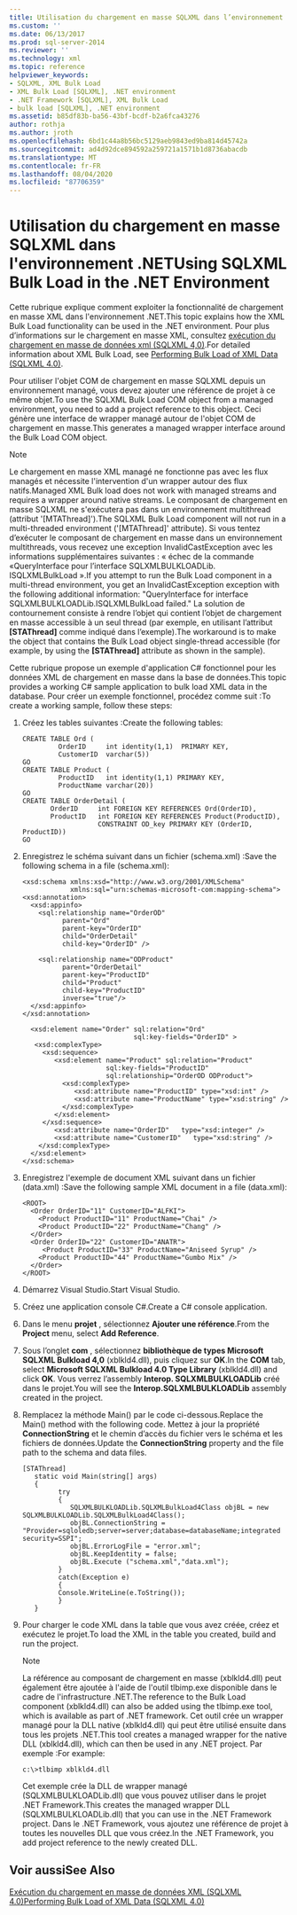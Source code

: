 ```yaml
---
title: Utilisation du chargement en masse SQLXML dans l’environnement .NET | Microsoft Docs
ms.custom: ''
ms.date: 06/13/2017
ms.prod: sql-server-2014
ms.reviewer: ''
ms.technology: xml
ms.topic: reference
helpviewer_keywords:
- SQLXML, XML Bulk Load
- XML Bulk Load [SQLXML], .NET environment
- .NET Framework [SQLXML], XML Bulk Load
- bulk load [SQLXML], .NET environment
ms.assetid: b85df83b-ba56-43bf-bcdf-b2a6fca43276
author: rothja
ms.author: jroth
ms.openlocfilehash: 6bd1c44a8b56bc5129aeb9843ed9ba814d45742a
ms.sourcegitcommit: ad4d92dce894592a259721a1571b1d8736abacdb
ms.translationtype: MT
ms.contentlocale: fr-FR
ms.lasthandoff: 08/04/2020
ms.locfileid: "87706359"
---
```

# <a name="using-sqlxml-bulk-load-in-the-net-environment"></a><span data-ttu-id="283db-102">Utilisation du chargement en masse SQLXML dans l'environnement .NET</span><span class="sxs-lookup"><span data-stu-id="283db-102">Using SQLXML Bulk Load in the .NET Environment</span></span>
  <span data-ttu-id="283db-103">Cette rubrique explique comment exploiter la fonctionnalité de chargement en masse XML dans l'environnement .NET.</span><span class="sxs-lookup"><span data-stu-id="283db-103">This topic explains how the XML Bulk Load functionality can be used in the .NET environment.</span></span> <span data-ttu-id="283db-104">Pour plus d’informations sur le chargement en masse XML, consultez [exécution du chargement en masse de données xml &#40;SQLXML 4,0&#41;](bulk-load-xml/performing-bulk-load-of-xml-data-sqlxml-4-0.md).</span><span class="sxs-lookup"><span data-stu-id="283db-104">For detailed information about XML Bulk Load, see [Performing Bulk Load of XML Data &#40;SQLXML 4.0&#41;](bulk-load-xml/performing-bulk-load-of-xml-data-sqlxml-4-0.md).</span></span>  
  
 <span data-ttu-id="283db-105">Pour utiliser l'objet COM de chargement en masse SQLXML depuis un environnement managé, vous devez ajouter une référence de projet à ce même objet.</span><span class="sxs-lookup"><span data-stu-id="283db-105">To use the SQLXML Bulk Load COM object from a managed environment, you need to add a project reference to this object.</span></span> <span data-ttu-id="283db-106">Ceci génère une interface de wrapper managé autour de l'objet COM de chargement en masse.</span><span class="sxs-lookup"><span data-stu-id="283db-106">This generates a managed wrapper interface around the Bulk Load COM object.</span></span>  
  
> [!NOTE]  
>  <span data-ttu-id="283db-107">Le chargement en masse XML managé ne fonctionne pas avec les flux managés et nécessite l'intervention d'un wrapper autour des flux natifs.</span><span class="sxs-lookup"><span data-stu-id="283db-107">Managed XML Bulk load does not work with managed streams and requires a wrapper around native streams.</span></span> <span data-ttu-id="283db-108">Le composant de chargement en masse SQLXML ne s'exécutera pas dans un environnement multithread (attribut '[MTAThread]').</span><span class="sxs-lookup"><span data-stu-id="283db-108">The SQLXML Bulk Load component will not run in a multi-threaded environment ('[MTAThread]' attribute).</span></span> <span data-ttu-id="283db-109">Si vous tentez d’exécuter le composant de chargement en masse dans un environnement multithreads, vous recevez une exception InvalidCastException avec les informations supplémentaires suivantes : « échec de la commande «QueryInterface pour l’interface SQLXMLBULKLOADLib. ISQLXMLBulkLoad ».</span><span class="sxs-lookup"><span data-stu-id="283db-109">If you attempt to run the Bulk Load component in a multi-thread environment, you get an InvalidCastException exception with the following additional information: "QueryInterface for interface SQLXMLBULKLOADLib.ISQLXMLBulkLoad failed."</span></span> <span data-ttu-id="283db-110">La solution de contournement consiste à rendre l’objet qui contient l’objet de chargement en masse accessible à un seul thread (par exemple, en utilisant l’attribut **[STAThread]** comme indiqué dans l’exemple).</span><span class="sxs-lookup"><span data-stu-id="283db-110">The workaround is to make the object that contains the Bulk Load object single-thread accessible (for example, by using the **[STAThread]** attribute as shown in the sample).</span></span>  
  
 <span data-ttu-id="283db-111">Cette rubrique propose un exemple d'application C# fonctionnel pour les données XML de chargement en masse dans la base de données.</span><span class="sxs-lookup"><span data-stu-id="283db-111">This topic provides a working C# sample application to bulk load XML data in the database.</span></span> <span data-ttu-id="283db-112">Pour créer un exemple fonctionnel, procédez comme suit :</span><span class="sxs-lookup"><span data-stu-id="283db-112">To create a working sample, follow these steps:</span></span>  
  
1.  <span data-ttu-id="283db-113">Créez les tables suivantes :</span><span class="sxs-lookup"><span data-stu-id="283db-113">Create the following tables:</span></span>  
  
    ```  
    CREATE TABLE Ord (  
             OrderID     int identity(1,1)  PRIMARY KEY,  
             CustomerID  varchar(5))  
    GO  
    CREATE TABLE Product (  
             ProductID   int identity(1,1) PRIMARY KEY,  
             ProductName varchar(20))  
    GO  
    CREATE TABLE OrderDetail (  
           OrderID     int FOREIGN KEY REFERENCES Ord(OrderID),  
           ProductID   int FOREIGN KEY REFERENCES Product(ProductID),  
                       CONSTRAINT OD_key PRIMARY KEY (OrderID, ProductID))  
    GO  
    ```  
  
2.  <span data-ttu-id="283db-114">Enregistrez le schéma suivant dans un fichier (schema.xml) :</span><span class="sxs-lookup"><span data-stu-id="283db-114">Save the following schema in a file (schema.xml):</span></span>  
  
    ```  
    <xsd:schema xmlns:xsd="http://www.w3.org/2001/XMLSchema"  
                xmlns:sql="urn:schemas-microsoft-com:mapping-schema">  
    <xsd:annotation>  
      <xsd:appinfo>  
        <sql:relationship name="OrderOD"  
              parent="Ord"  
              parent-key="OrderID"  
              child="OrderDetail"  
              child-key="OrderID" />  
  
        <sql:relationship name="ODProduct"  
              parent="OrderDetail"  
              parent-key="ProductID"  
              child="Product"  
              child-key="ProductID"   
              inverse="true"/>  
      </xsd:appinfo>  
    </xsd:annotation>  
  
      <xsd:element name="Order" sql:relation="Ord"   
                                sql:key-fields="OrderID" >  
       <xsd:complexType>  
         <xsd:sequence>  
            <xsd:element name="Product" sql:relation="Product"   
                         sql:key-fields="ProductID"  
                         sql:relationship="OrderOD ODProduct">  
              <xsd:complexType>  
                 <xsd:attribute name="ProductID" type="xsd:int" />  
                 <xsd:attribute name="ProductName" type="xsd:string" />  
              </xsd:complexType>  
            </xsd:element>  
         </xsd:sequence>  
            <xsd:attribute name="OrderID"   type="xsd:integer" />   
            <xsd:attribute name="CustomerID"   type="xsd:string" />  
        </xsd:complexType>  
      </xsd:element>  
    </xsd:schema>  
    ```  
  
3.  <span data-ttu-id="283db-115">Enregistrez l'exemple de document XML suivant dans un fichier (data.xml) :</span><span class="sxs-lookup"><span data-stu-id="283db-115">Save the following sample XML document in a file (data.xml):</span></span>  
  
    ```  
    <ROOT>    
      <Order OrderID="11" CustomerID="ALFKI">  
        <Product ProductID="11" ProductName="Chai" />  
        <Product ProductID="22" ProductName="Chang" />  
      </Order>  
      <Order OrderID="22" CustomerID="ANATR">  
         <Product ProductID="33" ProductName="Aniseed Syrup" />  
        <Product ProductID="44" ProductName="Gumbo Mix" />  
      </Order>  
    </ROOT>  
    ```  
  
4.  <span data-ttu-id="283db-116">Démarrez Visual Studio.</span><span class="sxs-lookup"><span data-stu-id="283db-116">Start Visual Studio.</span></span>  
  
5.  <span data-ttu-id="283db-117">Créez une application console C#.</span><span class="sxs-lookup"><span data-stu-id="283db-117">Create a C# console application.</span></span>  
  
6.  <span data-ttu-id="283db-118">Dans le menu **projet** , sélectionnez **Ajouter une référence**.</span><span class="sxs-lookup"><span data-stu-id="283db-118">From the **Project** menu, select **Add Reference**.</span></span>  
  
7.  <span data-ttu-id="283db-119">Sous l’onglet **com** , sélectionnez **bibliothèque de types Microsoft SQLXML Bulkload 4,0** (xblkld4.dll), puis cliquez sur **OK**.</span><span class="sxs-lookup"><span data-stu-id="283db-119">In the **COM** tab, select **Microsoft SQLXML Bulkload 4.0 Type Library** (xblkld4.dll) and click **OK**.</span></span> <span data-ttu-id="283db-120">Vous verrez l’assembly **Interop. SQLXMLBULKLOADLib** créé dans le projet.</span><span class="sxs-lookup"><span data-stu-id="283db-120">You will see the **Interop.SQLXMLBULKLOADLib** assembly created in the project.</span></span>  
  
8.  <span data-ttu-id="283db-121">Remplacez la méthode Main() par le code ci-dessous.</span><span class="sxs-lookup"><span data-stu-id="283db-121">Replace the Main() method with the following code.</span></span> <span data-ttu-id="283db-122">Mettez à jour la propriété **ConnectionString** et le chemin d’accès du fichier vers le schéma et les fichiers de données.</span><span class="sxs-lookup"><span data-stu-id="283db-122">Update the **ConnectionString** property and the file path to the schema and data files.</span></span>  
  
    ```  
    [STAThread]  
       static void Main(string[] args)  
       {     
             try  
             {  
                SQLXMLBULKLOADLib.SQLXMLBulkLoad4Class objBL = new SQLXMLBULKLOADLib.SQLXMLBulkLoad4Class();  
                objBL.ConnectionString = "Provider=sqloledb;server=server;database=databaseName;integrated security=SSPI";  
                objBL.ErrorLogFile = "error.xml";  
                objBL.KeepIdentity = false;  
                objBL.Execute ("schema.xml","data.xml");  
             }  
             catch(Exception e)  
             {  
             Console.WriteLine(e.ToString());  
             }  
       }  
    ```  
  
9. <span data-ttu-id="283db-123">Pour charger le code XML dans la table que vous avez créée, créez et exécutez le projet.</span><span class="sxs-lookup"><span data-stu-id="283db-123">To load the XML in the table you created, build and run the project.</span></span>  
  
    > [!NOTE]  
    >  <span data-ttu-id="283db-124">La référence au composant de chargement en masse (xblkld4.dll) peut également être ajoutée à l'aide de l'outil tlbimp.exe disponible dans le cadre de l'infrastructure .NET.</span><span class="sxs-lookup"><span data-stu-id="283db-124">The reference to the Bulk Load component (xblkld4.dll) can also be added using the tlbimp.exe tool, which is available as part of .NET framework.</span></span> <span data-ttu-id="283db-125">Cet outil crée un wrapper managé pour la DLL native (xblkld4.dll) qui peut être utilisé ensuite dans tous les projets .NET.</span><span class="sxs-lookup"><span data-stu-id="283db-125">This tool creates a managed wrapper for the native DLL (xblkld4.dll), which can then be used in any .NET project.</span></span> <span data-ttu-id="283db-126">Par exemple :</span><span class="sxs-lookup"><span data-stu-id="283db-126">For example:</span></span>  
  
    ```  
    c:\>tlbimp xblkld4.dll  
    ```  
  
     <span data-ttu-id="283db-127">Cet exemple crée la DLL de wrapper managé (SQLXMLBULKLOADLib.dll) que vous pouvez utiliser dans le projet .NET Framework.</span><span class="sxs-lookup"><span data-stu-id="283db-127">This creates the managed wrapper DLL (SQLXMLBULKLOADLib.dll) that you can use in the .NET Framework project.</span></span> <span data-ttu-id="283db-128">Dans le .NET Framework, vous ajoutez une référence de projet à toutes les nouvelles DLL que vous créez.</span><span class="sxs-lookup"><span data-stu-id="283db-128">In the .NET Framework, you add project reference to the newly created DLL.</span></span>  
  
## <a name="see-also"></a><span data-ttu-id="283db-129">Voir aussi</span><span class="sxs-lookup"><span data-stu-id="283db-129">See Also</span></span>  
 [<span data-ttu-id="283db-130">Exécution du chargement en masse de données XML &#40;SQLXML 4.0&#41;</span><span class="sxs-lookup"><span data-stu-id="283db-130">Performing Bulk Load of XML Data &#40;SQLXML 4.0&#41;</span></span>](bulk-load-xml/performing-bulk-load-of-xml-data-sqlxml-4-0.md)  
  
  
